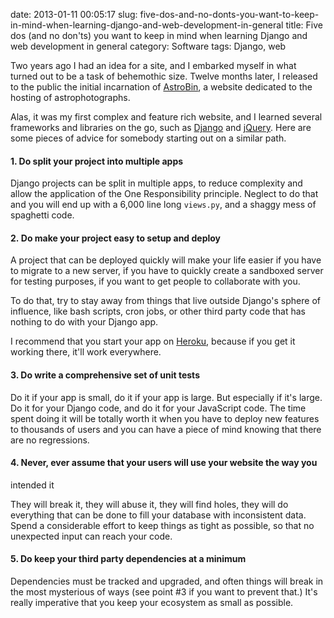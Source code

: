 date: 2013-01-11 00:05:17
slug: five-dos-and-no-donts-you-want-to-keep-in-mind-when-learning-django-and-web-development-in-general
title: Five dos (and no don'ts) you want to keep in mind when learning Django and web development in general
category: Software
tags: Django, web

Two years ago I had an idea for a site, and I embarked myself in what turned
out to be a task of behemothic size. Twelve months later, I released to the
public the initial incarnation of [AstroBin](http://www.astrobin.com/), a
website dedicated to the hosting of astrophotographs.

Alas, it was my first complex and feature rich website, and I learned several
frameworks and libraries on the go, such as
[Django](http://www.djangoproject.com/) and [jQuery](http://www.jquery.com/).
Here are some pieces of advice for somebody starting out on a similar path.


#### 1. Do split your project into multiple apps


Django projects can be split in multiple apps, to reduce complexity and allow
the application of the One Responsibility principle. Neglect to do that and you
will end up with a 6,000 line long `views.py`, and a shaggy mess of spaghetti
code.


#### 2. Do make your project easy to setup and deploy


A project that can be deployed quickly will make your life easier if you have
to migrate to a new server, if you have to quickly create a sandboxed server
for testing purposes, if you want to get people to collaborate with you.

To do that, try to stay away from things that live outside Django's sphere of
influence, like bash scripts, cron jobs, or other third party code that has
nothing to do with your Django app.

I recommend that you start your app on [Heroku](http://www.heroku.com/),
because if you get it working there, it'll work everywhere.


#### 3. Do write a comprehensive set of unit tests


Do it if your app is small, do it if your app is large. But especially if it's
large. Do it for your Django code, and do it for your JavaScript code. The time
spent doing it will be totally worth it when you have to deploy new features to
thousands of users and you can have a piece of mind knowing that there are no
regressions.


#### 4. Never, ever assume that your users will use your website the way you
intended it


They will break it, they will abuse it, they will find holes, they will do
everything that can be done to fill your database with inconsistent data. Spend
a considerable effort to keep things as tight as possible, so that no
unexpected input can reach your code.


#### 5. Do keep your third party dependencies at a minimum


Dependencies must be tracked and upgraded, and often things will break in the
most mysterious of ways (see point #3 if you want to prevent that.) It's really
imperative that you keep your ecosystem as small as possible.
